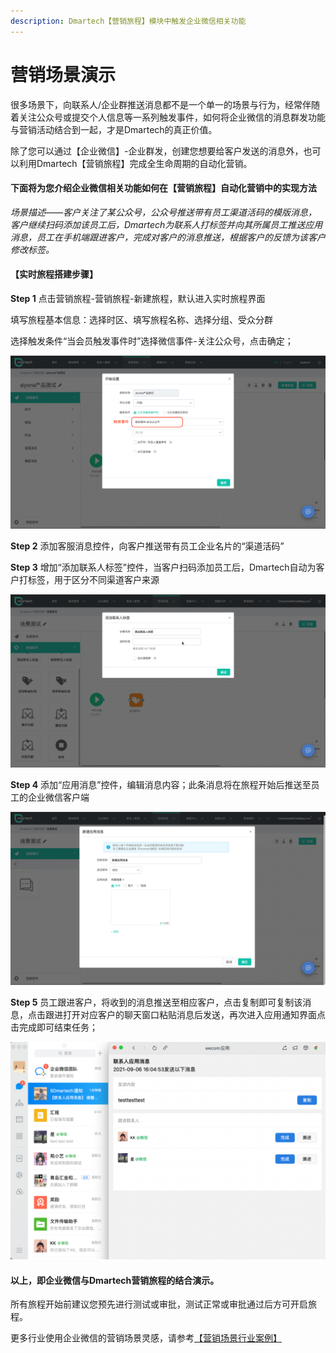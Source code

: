 ```yaml
---
description: Dmartech【营销旅程】模块中触发企业微信相关功能
---
```


# 营销场景演示

很多场景下，向联系人/企业群推送消息都不是一个单一的场景与行为，经常伴随着关注公众号或提交个人信息等一系列触发事件，如何将企业微信的消息群发功能与营销活动结合到一起，才是Dmartech的真正价值。

除了您可以通过【企业微信】-企业群发，创建您想要给客户发送的消息外，也可以利用Dmartech【营销旅程】完成全生命周期的自动化营销。

#### 下面将为您介绍企业微信相关功能如何在【营销旅程】自动化营销中的实现方法

_场景描述——客户关注了某公众号，公众号推送带有员工渠道活码的模版消息，客户继续扫码添加该员工后，Dmartech为联系人打标签并向其所属员工推送应用消息，员工在手机端跟进客户，完成对客户的消息推送，根据客户的反馈为该客户修改标签。_

#### 【实时旅程搭建步骤】

**Step 1** 点击营销旅程-营销旅程-新建旅程，默认进入实时旅程界面

填写旅程基本信息：选择时区、填写旅程名称、选择分组、受众分群

选择触发条件“当会员触发事件时”选择微信事件-关注公众号，点击确定；

![](../../.gitbook/assets/33.png)

**Step 2** 添加客服消息控件，向客户推送带有员工企业名片的“渠道活码”

**Step 3** 增加“添加联系人标签”控件，当客户扫码添加员工后，Dmartech自动为客户打标签，用于区分不同渠道客户来源

![](../../.gitbook/assets/34.png)

**Step 4** 添加“应用消息”控件，编辑消息内容；此条消息将在旅程开始后推送至员工的企业微信客户端

![](../../.gitbook/assets/35.png)

**Step 5** 员工跟进客户，将收到的消息推送至相应客户，点击复制即可复制该消息，点击跟进打开对应客户的聊天窗口粘贴消息后发送，再次进入应用通知界面点击完成即可结束任务；

![](../../.gitbook/assets/36%20%282%29.png)

#### 以上，即企业微信与Dmartech营销旅程的结合演示。

所有旅程开始前建议您预先进行测试或审批，测试正常或审批通过后方可开启旅程。

更多行业使用企业微信的营销场景灵感，请参考[【营销场景行业案例】](../ying-xiao-chang-jing/)

